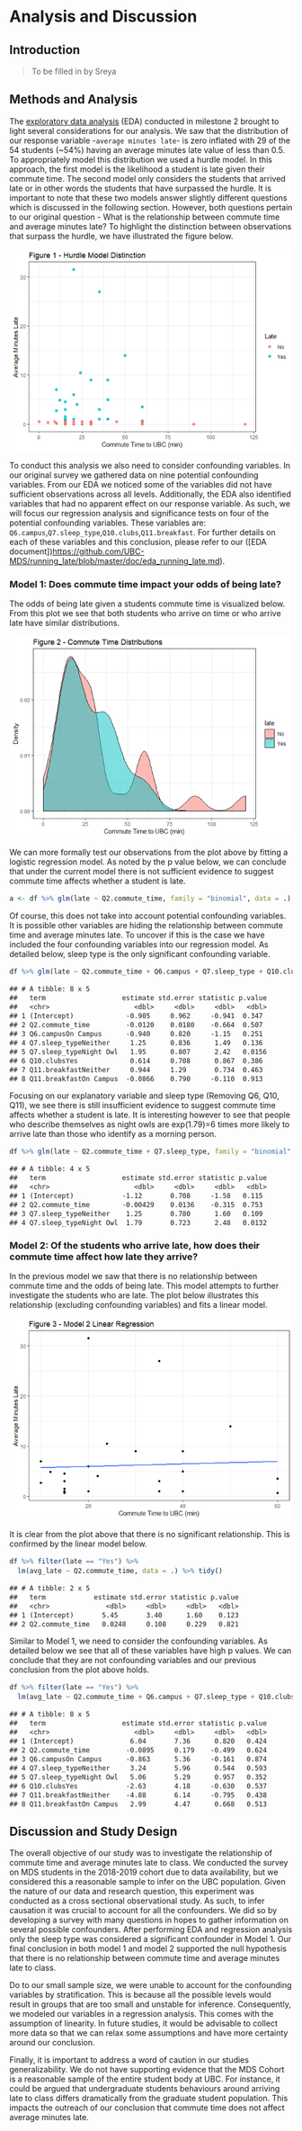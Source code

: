 Analysis and Discussion
================

Introduction
------------

> To be filled in by Sreya

Methods and Analysis
--------------------

The [exploratory data analysis](https://github.com/UBC-MDS/running_late/blob/master/doc/eda_running_late.md) (EDA) conducted in milestone 2 brought to light several considerations for our analysis. We saw that the distribution of our response variable -`average minutes late`- is zero inflated with 29 of the 54 students (~54%) having an average minutes late value of less than 0.5. To appropriately model this distribution we used a hurdle model. In this approach, the first model is the likelihood a student is late given their commute time. The second model only considers the students that arrived late or in other words the students that have surpassed the hurdle. It is important to note that these two models answer slightly different questions which is discussed in the following section. However, both questions pertain to our original question - What is the relationship between commute time and average minutes late? To highlight the distinction between observations that surpass the hurdle, we have illustrated the figure below.

![](analysis_files/figure-markdown_github/unnamed-chunk-3-1.png)

To conduct this analysis we also need to consider confounding variables. In our original survey we gathered data on nine potential confounding variables. From our EDA we noticed some of the variables did not have sufficient observations across all levels. Additionally, the EDA also identified variables that had no apparent effect on our response variable. As such, we will focus our regression analysis and significance tests on four of the potential confounding variables. These variables are: `Q6.campus`,`Q7.sleep_type`,`Q10.clubs`,`Q11.breakfast`. For further details on each of these variables and this conclusion, please refer to our (\[EDA document\])<https://github.com/UBC-MDS/running_late/blob/master/doc/eda_running_late.md>).

### Model 1: Does commute time impact your odds of being late?

The odds of being late given a students commute time is visualized below. From this plot we see that both students who arrive on time or who arrive late have similar distributions.

![](analysis_files/figure-markdown_github/unnamed-chunk-4-1.png)

We can more formally test our observations from the plot above by fitting a logistic regression model. As noted by the p value below, we can conclude that under the current model there is not sufficient evidence to suggest commute time affects whether a student is late.

``` r
a <- df %>% glm(late ~ Q2.commute_time, family = "binomial", data = .) %>% tidy()
```

Of course, this does not take into account potential confounding variables. It is possible other variables are hiding the relationship between commute time and average minutes late. To uncover if this is the case we have included the four confounding variables into our regression model. As detailed below, sleep type is the only significant confounding variable.

``` r
df %>% glm(late ~ Q2.commute_time + Q6.campus + Q7.sleep_type + Q10.clubs + Q11.breakfast, family = "binomial", data = .) %>% tidy()
```

    ## # A tibble: 8 x 5
    ##   term                   estimate std.error statistic p.value
    ##   <chr>                     <dbl>     <dbl>     <dbl>   <dbl>
    ## 1 (Intercept)             -0.905     0.962     -0.941  0.347 
    ## 2 Q2.commute_time         -0.0120    0.0180    -0.664  0.507 
    ## 3 Q6.campusOn Campus      -0.940     0.820     -1.15   0.251 
    ## 4 Q7.sleep_typeNeither     1.25      0.836      1.49   0.136 
    ## 5 Q7.sleep_typeNight Owl   1.95      0.807      2.42   0.0156
    ## 6 Q10.clubsYes             0.614     0.708      0.867  0.386 
    ## 7 Q11.breakfastNeither     0.944     1.29       0.734  0.463 
    ## 8 Q11.breakfastOn Campus  -0.0866    0.790     -0.110  0.913

Focusing on our explanatory variable and sleep type (Removing Q6, Q10, Q11), we see there is still insufficient evidence to suggest commute time affects whether a student is late. It is interesting however to see that people who describe themselves as night owls are exp(1.79)=6 times more likely to arrive late than those who identify as a morning person.

``` r
df %>% glm(late ~ Q2.commute_time + Q7.sleep_type, family = "binomial", data = .) %>% tidy()
```

    ## # A tibble: 4 x 5
    ##   term                   estimate std.error statistic p.value
    ##   <chr>                     <dbl>     <dbl>     <dbl>   <dbl>
    ## 1 (Intercept)            -1.12       0.708     -1.58   0.115 
    ## 2 Q2.commute_time        -0.00429    0.0136    -0.315  0.753 
    ## 3 Q7.sleep_typeNeither    1.25       0.780      1.60   0.109 
    ## 4 Q7.sleep_typeNight Owl  1.79       0.723      2.48   0.0132

### Model 2: Of the students who arrive late, how does their commute time affect how late they arrive?

In the previous model we saw that there is no relationship between commute time and the odds of being late. This model attempts to further investigate the students who are late. The plot below illustrates this relationship (excluding confounding variables) and fits a linear model.

![](analysis_files/figure-markdown_github/unnamed-chunk-8-1.png)

It is clear from the plot above that there is no significant relationship. This is confirmed by the linear model below.

``` r
df %>% filter(late == "Yes") %>% 
  lm(avg_late ~ Q2.commute_time, data = .) %>% tidy()
```

    ## # A tibble: 2 x 5
    ##   term            estimate std.error statistic p.value
    ##   <chr>              <dbl>     <dbl>     <dbl>   <dbl>
    ## 1 (Intercept)       5.45       3.40      1.60    0.123
    ## 2 Q2.commute_time   0.0248     0.108     0.229   0.821

Similar to Model 1, we need to consider the confounding variables. As detailed below we see that all of these variables have high p values. We can conclude that they are not confounding variables and our previous conclusion from the plot above holds.

``` r
df %>% filter(late == "Yes") %>% 
  lm(avg_late ~ Q2.commute_time + Q6.campus + Q7.sleep_type + Q10.clubs + Q11.breakfast, data = .) %>% tidy()
```

    ## # A tibble: 8 x 5
    ##   term                   estimate std.error statistic p.value
    ##   <chr>                     <dbl>     <dbl>     <dbl>   <dbl>
    ## 1 (Intercept)              6.04       7.36      0.820   0.424
    ## 2 Q2.commute_time         -0.0895     0.179    -0.499   0.624
    ## 3 Q6.campusOn Campus      -0.863      5.36     -0.161   0.874
    ## 4 Q7.sleep_typeNeither     3.24       5.96      0.544   0.593
    ## 5 Q7.sleep_typeNight Owl   5.06       5.29      0.957   0.352
    ## 6 Q10.clubsYes            -2.63       4.18     -0.630   0.537
    ## 7 Q11.breakfastNeither    -4.88       6.14     -0.795   0.438
    ## 8 Q11.breakfastOn Campus   2.99       4.47      0.668   0.513

Discussion and Study Design
---------------------------

The overall objective of our study was to investigate the relationship of commute time and average minutes late to class. We conducted the survey on MDS students in the 2018-2019 cohort due to data availability, but we considered this a reasonable sample to infer on the UBC population. Given the nature of our data and research question, this experiment was conducted as a cross sectional observational study. As such, to infer causation it was crucial to account for all the confounders. We did so by developing a survey with many questions in hopes to gather information on several possible confounders. After performing EDA and regression analysis only the sleep type was considered a significant confounder in Model 1. Our final conclusion in both model 1 and model 2 supported the null hypothesis that there is no relationship between commute time and average minutes late to class.

Do to our small sample size, we were unable to account for the confounding variables by stratification. This is because all the possible levels would result in groups that are too small and unstable for inference. Consequently, we modeled our variables in a regression analysis. This comes with the assumption of linearity. In future studies, it would be advisable to collect more data so that we can relax some assumptions and have more certainty around our conclusion.

Finally, it is important to address a word of caution in our studies generalizability. We do not have supporting evidence that the MDS Cohort is a reasonable sample of the entire student body at UBC. For instance, it could be argued that undergraduate students behaviours around arriving late to class differs dramatically from the graduate student population. This impacts the outreach of our conclusion that commute time does not affect average minutes late.
